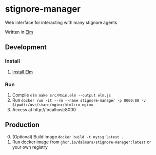 # stignore-manager
Web interface for interacting with many stignore agents

Written in [Elm](https://elm-lang.org/)

## Development
### Install
1. [Install Elm](https://guide.elm-lang.org/install/elm.html)

### Run
1. Compile `elm make src/Main.elm --output elm.js`
2. Run `docker run -it --rm --name stignore-manager -p 8000:80 -v $(pwd):/usr/share/nginx/html:ro nginx`
3. Access at http://localhost:8000

## Production
0. (Optional) Build image `docker build -t mytag:latest .`
1. Run docker image from `ghcr.io/dalmura/stignore-manager:latest` or your own registry
